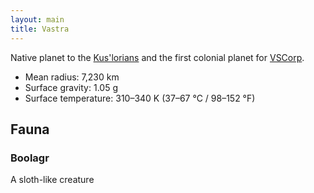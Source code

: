 ```yaml
---
layout: main
title: Vastra
---
```


Native planet to the [Kus'lorians](kuslorian-republic) and the first colonial planet for [VSCorp](vscorp).

* Mean radius: 7,230 km
* Surface gravity: 1.05 g
* Surface temperature: 310–340 K (37–67 °C / 98–152 °F)

## Fauna

### Boolagr
A sloth-like creature
